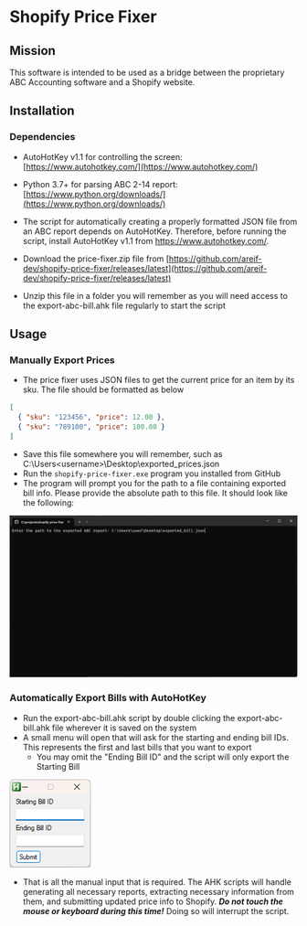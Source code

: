# Shopify Price Fixer

## Mission

This software is intended to be used as a bridge between the proprietary ABC Accounting software and a Shopify website.

## Installation

### Dependencies

- AutoHotKey v1.1 for controlling the screen: [https://www.autohotkey.com/](https://www.autohotkey.com/)
- Python 3.7+ for parsing ABC 2-14 report: [https://www.python.org/downloads/](https://www.python.org/downloads/)

- The script for automatically creating a properly formatted JSON file from an ABC report depends on AutoHotKey. Therefore, before running the script, install AutoHotKey v1.1 from https://www.autohotkey.com/.
- Download the price-fixer.zip file from [https://github.com/areif-dev/shopify-price-fixer/releases/latest](https://github.com/areif-dev/shopify-price-fixer/releases/latest)
- Unzip this file in a folder you will remember as you will need access to the export-abc-bill.ahk file regularly to start the script

## Usage

### Manually Export Prices

- The price fixer uses JSON files to get the current price for an item by its sku. The file should be formatted as below

```json
[
  { "sku": "123456", "price": 12.00 },
  { "sku": "789100", "price": 100.00 }
]
```

- Save this file somewhere you will remember, such as C:\Users\<username>\Desktop\exported_prices.json
- Run the `shopify-price-fixer.exe` program you installed from GitHub
- The program will prompt you for the path to a file containing exported bill info. Please provide the absolute path to this file. It should look like the following:

![example_shopify-price-fixer](/screenshots/shopify-price-fixer.png)

### Automatically Export Bills with AutoHotKey

- Run the export-abc-bill.ahk script by double clicking the export-abc-bill.ahk file wherever it is saved on the system
- A small menu will open that will ask for the starting and ending bill IDs. This represents the first and last bills that you want to export
  - You may omit the "Ending Bill ID" and the script will only export the Starting Bill

![example_export-abc-bill](/screenshots/export-bill.png)

- That is all the manual input that is required. The AHK scripts will handle generating all necessary reports, extracting necessary information from them, and submitting updated price info to Shopify. **_Do not touch the mouse or keyboard during this time!_** Doing so will interrupt the script.
